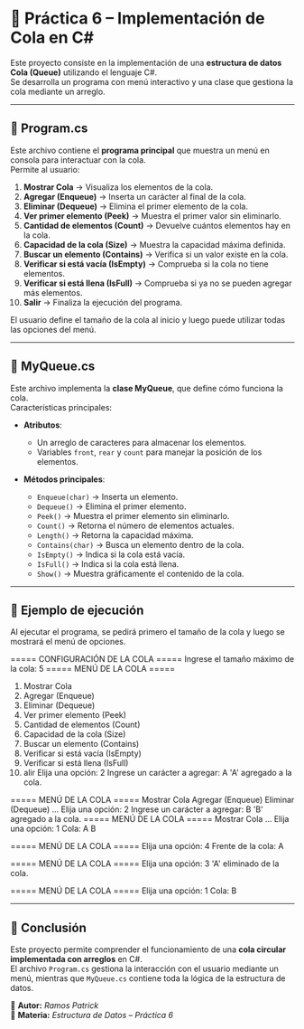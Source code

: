 # 📌 Práctica 6 – Implementación de Cola en C#

Este proyecto consiste en la implementación de una **estructura de datos Cola (Queue)** utilizando el lenguaje C#.  
Se desarrolla un programa con menú interactivo y una clase que gestiona la cola mediante un arreglo.

---

## 🔹 Program.cs
Este archivo contiene el **programa principal** que muestra un menú en consola para interactuar con la cola.  
Permite al usuario:

1. **Mostrar Cola** → Visualiza los elementos de la cola.  
2. **Agregar (Enqueue)** → Inserta un carácter al final de la cola.  
3. **Eliminar (Dequeue)** → Elimina el primer elemento de la cola.  
4. **Ver primer elemento (Peek)** → Muestra el primer valor sin eliminarlo.  
5. **Cantidad de elementos (Count)** → Devuelve cuántos elementos hay en la cola.  
6. **Capacidad de la cola (Size)** → Muestra la capacidad máxima definida.  
7. **Buscar un elemento (Contains)** → Verifica si un valor existe en la cola.  
8. **Verificar si está vacía (IsEmpty)** → Comprueba si la cola no tiene elementos.  
9. **Verificar si está llena (IsFull)** → Comprueba si ya no se pueden agregar más elementos.  
0. **Salir** → Finaliza la ejecución del programa.  

El usuario define el tamaño de la cola al inicio y luego puede utilizar todas las opciones del menú.

---

## 🔹 MyQueue.cs
Este archivo implementa la **clase MyQueue**, que define cómo funciona la cola.  
Características principales:

- **Atributos**:  
  - Un arreglo de caracteres para almacenar los elementos.  
  - Variables `front`, `rear` y `count` para manejar la posición de los elementos.  

- **Métodos principales**:  
  - `Enqueue(char)` → Inserta un elemento.  
  - `Dequeue()` → Elimina el primer elemento.  
  - `Peek()` → Muestra el primer elemento sin eliminarlo.  
  - `Count()` → Retorna el número de elementos actuales.  
  - `Length()` → Retorna la capacidad máxima.  
  - `Contains(char)` → Busca un elemento dentro de la cola.  
  - `IsEmpty()` → Indica si la cola está vacía.  
  - `IsFull()` → Indica si la cola está llena.  
  - `Show()` → Muestra gráficamente el contenido de la cola.  

---

## 🔹 Ejemplo de ejecución

Al ejecutar el programa, se pedirá primero el tamaño de la cola y luego se mostrará el menú de opciones.

===== CONFIGURACIÓN DE LA COLA =====
Ingrese el tamaño máximo de la cola: 5
===== MENÚ DE LA COLA =====
1. Mostrar Cola
2. Agregar (Enqueue)
3. Eliminar (Dequeue)
4. Ver primer elemento (Peek)
5. Cantidad de elementos (Count)
6. Capacidad de la cola (Size)
7. Buscar un elemento (Contains)
8. Verificar si está vacía (IsEmpty)
9. Verificar si está llena (IsFull)
0. alir
Elija una opción: 2
Ingrese un carácter a agregar: A
'A' agregado a la cola.

===== MENÚ DE LA COLA =====
Mostrar Cola
Agregar (Enqueue)
Eliminar (Dequeue)
...
Elija una opción: 2
Ingrese un carácter a agregar: B
'B' agregado a la cola.
===== MENÚ DE LA COLA =====
Mostrar Cola
...
Elija una opción: 1
Cola: A B

===== MENÚ DE LA COLA =====
Elija una opción: 4
Frente de la cola: A

===== MENÚ DE LA COLA =====
Elija una opción: 3
'A' eliminado de la cola.

===== MENÚ DE LA COLA =====
Elija una opción: 1
Cola: B

---

## 📌 Conclusión
Este proyecto permite comprender el funcionamiento de una **cola circular implementada con arreglos** en C#.  
El archivo `Program.cs` gestiona la interacción con el usuario mediante un menú, mientras que `MyQueue.cs` contiene toda la lógica de la estructura de datos.

📌 **Autor:** *Ramos Patrick*  
📌 **Materia:** *Estructura de Datos – Práctica 6*
